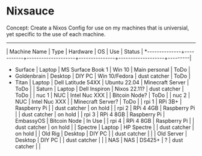 # Nixsauce

Concept: Create a Nixos Config for use on my machines that is universial, yet specific to the use of each machine.

***
 | Machine Name | Type      | Hardware           | OS            | Use               | Status  |
 *--------------+-----------+--------------------+---------------+-------------------+---------|
 * Surface      | Laptop    | MS Surface Book 1  | Win 10        | Main personal     | ToDo    |
 * Goldenbrain  | Desktop   | DIY PC             | Win 10/Fedora | dust catcher      | ToDo    |
 * Titan        | Laptop    | Dell Latitude 54XX | Ubuntu 22.04  | Minecraft Server  | ToDo    |
 | Saturn       | Laptop    | Dell Inspiron      | Nixos 22.11?  | dust catcher      | ToDo    |
 | nuc 1        | NUC       | Intel Nuc XXX      |               | Bitcoin Node?     | ToDo    |
 | nuc 2        | NUC       | Intel Nuc XXX      |               | Minecraft Server? | ToDo    |
 | rpi 1        | RPi 3B+   | Raspberry Pi       |               | dust catcher      | on hold |
 | rpi 2        | RPi 4 4GB | Raspberry Pi       |               | dust catcher      | on hold |
 | rpi 3        | RPi 4 8GB | Raspberry Pi       | EmbassyOS     | Bitcoin Node      | In Use  |
 | rpi 4        | RPi 4 8GB | Raspberry Pi       |               | dust catcher      | on hold |
 | Spectre      | Laptop    | HP Spectre         |               | dust catcher      | on hold |
 | Old Rig      | Desktop   | DIY PC             |               | dust catcher      |         |
 | Old Server   | Desktop   | DIY PC             |               | dust catcher      |         |
 | NAS          | NAS       | DS425+             | ?             | dust catcher      |         |
